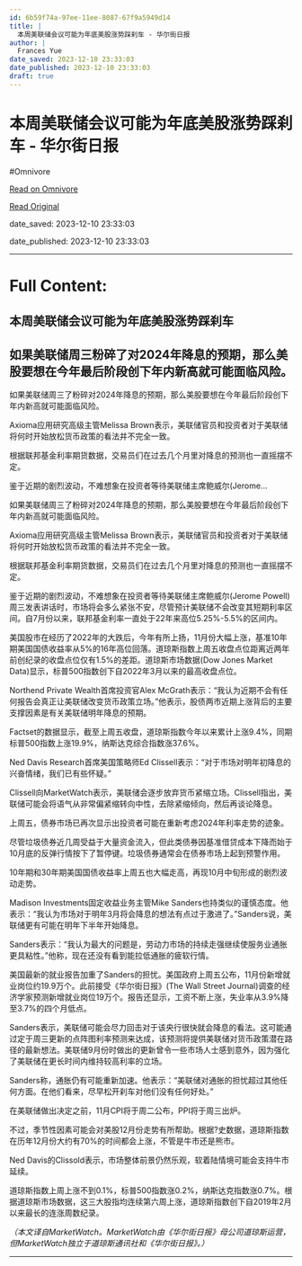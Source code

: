 ```yaml
---
id: 6b59f74a-97ee-11ee-8087-67f9a5949d14
title: |
  本周美联储会议可能为年底美股涨势踩刹车 - 华尔街日报
author: |
  Frances Yue
date_saved: 2023-12-10 23:33:03
date_published: 2023-12-10 23:33:03
draft: true
---
```


# 本周美联储会议可能为年底美股涨势踩刹车 - 华尔街日报
#Omnivore

[Read on Omnivore](https://omnivore.app/me/-18c578f8f70)

[Read Original](https://cn.wsj.com/amp/articles/%E6%9C%AC%E5%91%A8%E7%BE%8E%E8%81%94%E5%82%A8%E4%BC%9A%E8%AE%AE%E5%8F%AF%E8%83%BD%E4%B8%BA%E5%B9%B4%E5%BA%95%E7%BE%8E%E8%82%A1%E6%B6%A8%E5%8A%BF%E8%B8%A9%E5%88%B9%E8%BD%A6-9238ca6b)

date_saved: 2023-12-10 23:33:03

date_published: 2023-12-10 23:33:03

--- 

# Full Content: 

##  本周美联储会议可能为年底美股涨势踩刹车

## 如果美联储周三粉碎了对2024年降息的预期，那么美股要想在今年最后阶段创下年内新高就可能面临风险。

如果美联储周三了粉碎对2024年降息的预期，那么美股要想在今年最后阶段创下年内新高就可能面临风险。

Axioma应用研究高级主管Melissa Brown表示，美联储官员和投资者对于美联储将何时开始放松货币政策的看法并不完全一致。

根据联邦基金利率期货数据，交易员们在过去几个月里对降息的预测也一直摇摆不定。

鉴于近期的剧烈波动，不难想象在投资者等待美联储主席鲍威尔(Jerome...

如果美联储周三了粉碎对2024年降息的预期，那么美股要想在今年最后阶段创下年内新高就可能面临风险。

Axioma应用研究高级主管Melissa Brown表示，美联储官员和投资者对于美联储将何时开始放松货币政策的看法并不完全一致。

根据联邦基金利率期货数据，交易员们在过去几个月里对降息的预测也一直摇摆不定。

鉴于近期的剧烈波动，不难想象在投资者等待美联储主席鲍威尔(Jerome Powell)周三发表讲话时，市场将会多么紧张不安，尽管预计美联储不会改变其短期利率区间。自7月份以来，联邦基金利率一直处于22年来高位5.25%-5.5%的区间内。

美国股市在经历了2022年的大跌后，今年有所上扬，11月份大幅上涨，基准10年期美国国债收益率从5%的16年高位回落。道琼斯指数上周五收盘点位距离近两年前创纪录的收盘点位仅有1.5%的差距。道琼斯市场数据(Dow Jones Market Data)显示，标普500指数创下自2022年3月以来的最高收盘点位。

Northend Private Wealth首席投资官Alex McGrath表示：“我认为近期不会有任何报告会真正让美联储改变货币政策立场。”他表示，股债两市近期上涨背后的主要支撑因素是有关美联储明年降息的预期。

Factset的数据显示，截至上周五收盘，道琼斯指数今年以来累计上涨9.4%，同期标普500指数上涨19.9%，纳斯达克综合指数涨37.6%。

Ned Davis Research首席美国策略师Ed Clissell表示：“对于市场对明年初降息的兴奋情绪，我们已有些怀疑。”

Clissell向MarketWatch表示，美联储会逐步放弃货币紧缩立场。Clissell指出，美联储可能会将语气从非常偏紧缩转向中性，去除紧缩倾向，然后再谈论降息。

上周五，债券市场已再次显示出投资者可能在重新考虑2024年利率走势的迹象。

尽管垃圾债券近几周受益于大量资金流入，但此类债券因基准借贷成本下降而始于10月底的反弹行情按下了暂停键。垃圾债券通常会在债券市场上起到预警作用。

10年期和30年期美国国债收益率上周五也大幅走高，再现10月中旬形成的剧烈波动走势。

Madison Investments固定收益业务主管Mike Sanders也持类似的谨慎态度。他表示：“我认为市场对于明年3月将会降息的想法有点过于激进了。”Sanders说，美联储更有可能在明年下半年开始降息。

Sanders表示：“我认为最大的问题是，劳动力市场的持续走强继续使服务业通胀更具粘性。”他称，现在还没有看到能拉低通胀的疲软行情。

美国最新的就业报告加重了Sanders的担忧。美国政府上周五公布，11月份新增就业岗位约19.9万个。此前接受《华尔街日报》(The Wall Street Journal)调查的经济学家预测新增就业岗位19万个。报告还显示，工资不断上涨，失业率从3.9%降至3.7%的四个月低点。

Sanders表示，美联储可能会尽力回击对于该央行很快就会降息的看法。这可能通过定于周三更新的点阵图利率预测来达成，该预测将提供美联储对货币政策潜在路径的最新想法。美联储9月份时做出的更新曾令一些市场人士感到意外，因为强化了美联储在更长时间内维持较高利率的立场。

Sanders称，通胀仍有可能重新加速。他表示：“美联储对通胀的担忧超过其他任何方面。在他们看来，尽早松开刹车对他们没有任何好处。”

在美联储做出决定之前，11月CPI将于周二公布，PPI将于周三出炉。

不过，季节性因素可能会对美股12月份走势有所帮助。根据?史数据，道琼斯指数在历年12月份大约有70%的时间都会上涨，不管是牛市还是熊市。

Ned Davis的Clissold表示，市场整体前景仍然乐观，软着陆情境可能会支持牛市延续。

道琼斯指数上周上涨不到0.1%，标普500指数涨0.2%，纳斯达克指数涨0.7%。根据道琼斯市场数据，这三大股指均连续第六周上涨，道琼斯指数创下自2019年2月以来最长的连涨周数纪录。

_（本文译自MarketWatch。MarketWatch由《华尔街日报》母公司道琼斯运营，但MarketWatch独立于道琼斯通讯社和《华尔街日报》。）_

---

